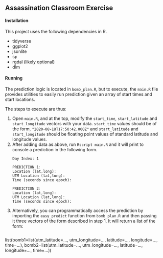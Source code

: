 ## Assassination Classroom Exercise

#### Installation

This project uses the following dependencies in R.

* tidyverse
* ggplot2
* jsonlite
* sp
* rgdal (likely optional)
* dlm

#### Running

The prediction logic is located in `bomb_plan.R`, but to execute, the `main.R`
file provides utilities to easily run prediction given an array of start times
and start locations.

The steps to execute are thus:

1. Open `main.R`, and at the top, modify the `start_time`, `start_latitude` and
   `start_longitude` vectors with your data. `start_time` values should be of the form, 
   `"2020-08-18T17:50:42.000Z"` and `start_latitude` and `start_longitude`
   should be floating point values of standard latitude and longitude values.
2. After adding data as above, run `Rscript main.R` and it will print to console a
   prediction in the following form.
   ```
   Day Index: 1

   PREDICTION 1:
   Location (lat,long):
   UTM Location (lat,long):
   Time (seconds since epoch):

   PREDICTION 2:
   Location (lat,long):
   UTM Location (lat,long):
   Time (seconds since epoch):
   ```
3. Alternatively, you can programmatically access the prediction by importing
   the `easy_predict` function from `bomb_plan.R` and then passing it three
   vectors of the form described in step 1. It will return a list of the form:
   ```
list(bomb1=list(utm_latitude=..., utm_longitude=...,
								latitude=..., longitude=...,
                time=...),
		 bomb2=list(utm_latitude=..., utm_longitude=...,
								latitude=..., longitude=...,
                time=...))
   ```
